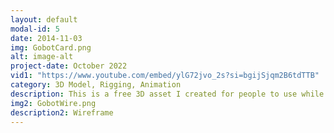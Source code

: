 ```yaml
---
layout: default
modal-id: 5
date: 2014-11-03
img: GobotCard.png
alt: image-alt
project-date: October 2022
vid1: "https://www.youtube.com/embed/ylG72jvo_2s?si=bgijSjqm2B6tdTTB"
category: 3D Model, Rigging, Animation
description: This is a free 3D asset I created for people to use while Prototyping in the Godot game engine. It comes with multiple color palettes, is fully rigged, and has several animations. https://captainripley.itch.io/godot-3d-robot-character
img2: GobotWire.png
description2: Wireframe
---
```

